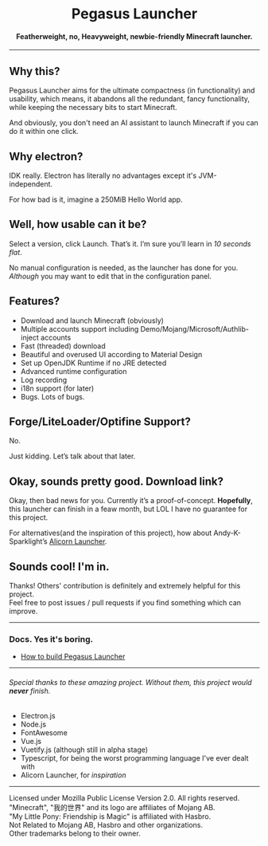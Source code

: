 # <center>Pegasus Launcher</center>
#### <center>Featherweight, no, Heavyweight, newbie-friendly Minecraft launcher.</center>
***
## Why this?
Pegasus Launcher aims for the ultimate compactness (in functionality) and usability, which means, it abandons all the redundant, fancy functionality, while keeping the necessary bits to start Minecraft.

And obviously, you don't need an AI assistant to launch Minecraft if you can do it within one click.

## Why electron?
IDK really. Electron has literally no advantages except it's JVM-independent.

For how bad is it, imagine a 250MiB Hello World app.

## Well, how usable can it be?
Select a version, click Launch. That’s it. I’m sure you’ll learn in *10 seconds flat*.

No manual configuration is needed, as the launcher has done for you. *Although* you may want to edit that in the configuration panel.

## Features?
- Download and launch Minecraft (obviously)
- Multiple accounts support including Demo/Mojang/Microsoft/Authlib-inject accounts
- Fast (threaded) download
- Beautiful and overused UI according to Material Design
- Set up OpenJDK Runtime if no JRE detected
- Advanced runtime configuration
- Log recording
- i18n support (for later)
- Bugs. Lots of bugs.

## Forge/LiteLoader/Optifine Support?
No.

Just kidding. Let’s talk about that later.

## Okay, sounds pretty good. Download link?
Okay, then bad news for you. Currently it’s a proof-of-concept. **Hopefully**, this launcher can finish in a feaw month, but LOL I have no guarantee for this project.

For alternatives(and the inspiration of this project), how about Andy-K-Sparklight’s [Alicorn Launcher](https://github.com/Andy-K-Sparklight/Alicorn).

## Sounds cool! I'm in.
Thanks! Others' contribution is definitely and extremely helpful for this project.  
Feel free to post issues / pull requests if you find something which can improve.

***

### Docs. Yes it's boring.
- [How to build Pegasus Launcher](doc/build.md)

***

###### *Special thanks to these amazing project. Without them, this project would **never** finish.*
- Electron.js
- Node.js
- FontAwesome
- Vue.js
- Vuetify.js (although still in alpha stage)
- Typescript, for being the worst programming language I've ever dealt with
- Alicorn Launcher, for *inspiration*

***
Licensed under Mozilla Public License Version 2.0. All rights reserved.  
"Minecraft", "我的世界" and its logo are affiliates of Mojang AB.  
"My Little Pony: Friendship is Magic" is affiliated with Hasbro.  
Not Related to Mojang AB, Hasbro and other organizations.  
Other trademarks belong to their owner.
